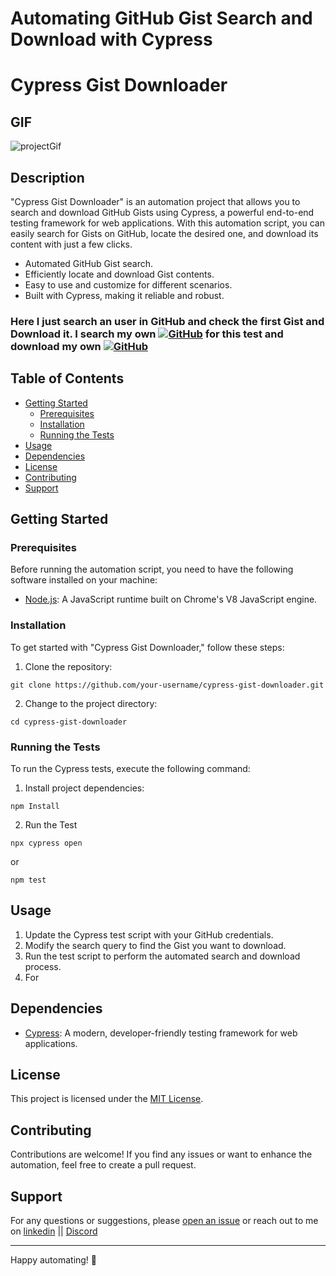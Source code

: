 # Automating GitHub Gist Search and Download with Cypress


# Cypress Gist Downloader
## GIF

![projectGif](https://github.com/JubairRahman/Terminal-Portfolio/assets/84774437/0e3a34b5-1847-4fc4-87e7-958e0d4ea977)


## Description

"Cypress Gist Downloader" is an automation project that allows you to search and download GitHub Gists using Cypress, a powerful end-to-end testing framework for web applications. With this automation script, you can easily search for Gists on GitHub, locate the desired one, and download its content with just a few clicks.

- Automated GitHub Gist search.
- Efficiently locate and download Gist contents.
- Easy to use and customize for different scenarios.
- Built with Cypress, making it reliable and robust.

### Here I just search an user in GitHub and check the first Gist and Download it. I search my own [![GitHub](https://img.shields.io/badge/GitHub-JubairRahman-blue)](https://github.com/JubairRahman/) for this test and download my own [![GitHub](https://img.shields.io/badge/GitHub-cypress--gist--downloader-green)](https://github.com/JubairRahman/cypress-gist-downloader)

## Table of Contents

- [Getting Started](#getting-started)
  - [Prerequisites](#prerequisites)
  - [Installation](#installation)
  - [Running the Tests](#running-the-tests)
- [Usage](#usage)
- [Dependencies](#dependencies)
- [License](#license)
- [Contributing](#contributing)
- [Support](#support)

## Getting Started

### Prerequisites

Before running the automation script, you need to have the following software installed on your machine:

- [Node.js](https://nodejs.org/): A JavaScript runtime built on Chrome's V8 JavaScript engine.

### Installation

To get started with "Cypress Gist Downloader," follow these steps:

1. Clone the repository:
```
git clone https://github.com/your-username/cypress-gist-downloader.git
```

2. Change to the project directory:
```
cd cypress-gist-downloader
```



### Running the Tests

To run the Cypress tests, execute the following command:
1. Install project dependencies:
```
npm Install
```
2. Run the Test 
```
npx cypress open
```
or
```
npm test
```

## Usage

1. Update the Cypress test script with your GitHub credentials.
2. Modify the search query to find the Gist you want to download.
3. Run the test script to perform the automated search and download process.
4. For 

## Dependencies

- [Cypress](https://www.cypress.io/): A modern, developer-friendly testing framework for web applications.

## License

This project is licensed under the [MIT License](LICENSE).

## Contributing

Contributions are welcome! If you find any issues or want to enhance the automation, feel free to create a pull request.

## Support

For any questions or suggestions, please [open an issue](https://github.com/JubairRahman/cypress-gist-downloader/issues) or reach out to me on [linkedin](https://www.linkedin.com/in/jubair-rahman0/) || [Discord](https://discord.com/channels/1102626546142957679/1102626547262820374)

---

Happy automating! 🚀
